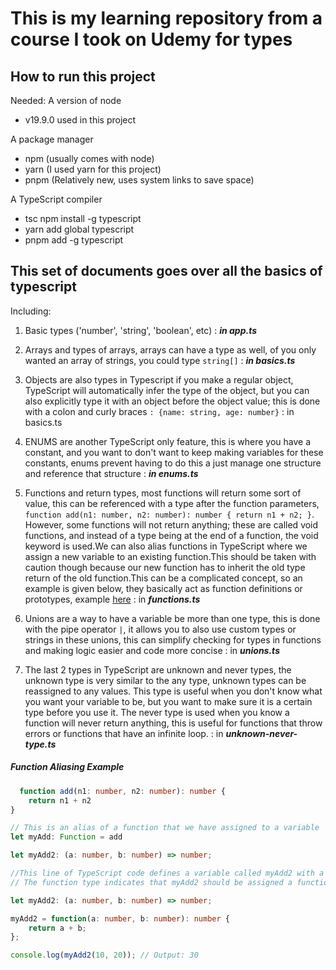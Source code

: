 # This is my learning repository from a course I took on Udemy for types

## How to run this project
Needed:
A version of node
-   v19.9.0 used in this project

A package manager
-   npm (usually comes with node)
-   yarn (I used yarn for this project)
-   pnpm (Relatively new, uses system links to save space)

A TypeScript compiler
-   tsc npm install -g typescript
-   yarn add global typescript
-   pnpm add -g typescript

## This set of documents goes over all the basics of typescript
Including:
1. Basic types ('number', 'string', 'boolean', etc) : **_in app.ts_**
2. Arrays and types of arrays, arrays can have a type as well, of you only wanted
   an array of strings, you could type `string[]` : **_in basics.ts_**
3. Objects are also types in Typescript if you make a regular object, TypeScript will
   automatically infer the type of the object, but you can also explicitly type it with
   an object before the object value; this is done with a colon and curly braces
   `: {name: string, age: number}` : in basics.ts
4. ENUMS are another TypeScript only feature, this is where you have a constant, and
   you want to don't want to keep making variables for these constants, enums prevent
   having to do this a just manage one structure and reference that structure : **_in enums.ts_**
5. Functions and return types, most functions will return some sort of value, this can
   be referenced with a type after the function parameters,
   `function add(n1: number, n2: number): number { return n1 + n2; }`.
   However, some functions will not return anything; these are called void functions, and instead
   of a type being at the end of a function, the void keyword is used.We can also
   alias functions in TypeScript where we assign a new variable to an existing function.This
   should be taken with caution though because our new function has to inherit the old type return of
   the old function.This can be a complicated concept, so an example is given below, they
   basically act as function definitions or prototypes, example [here](#function-aliasing-example) : in **_functions.ts_**

6. Unions are a way to have a variable be more than one type, this is done with the pipe
   operator `|`, it allows you to also use custom types or strings in these unions, this can simplify
   checking for types in functions and making logic easier and code more concise : in **_unions.ts_**

7. The last 2 types in TypeScript are unknown and never types, the unknown type is very similar to the 
   any type, unknown types can be reassigned to any values. This type is useful when you don't know what
   you want your variable to be, but you want to make sure it is a certain type before you use it. The never
   type is used when you know a function will never return anything, this is useful for functions that throw
    errors or functions that have an infinite loop. : in **_unknown-never-type.ts_**

##### Function Aliasing Example
```typescript
  function add(n1: number, n2: number): number {
    return n1 + n2
}

// This is an alias of a function that we have assigned to a variable
let myAdd: Function = add

let myAdd2: (a: number, b: number) => number;

//This line of TypeScript code defines a variable called myAdd2 with a specific function type. 
// The function type indicates that myAdd2 should be assigned a function that takes two parameters, both of type number, and returns a value of type number.

let myAdd2: (a: number, b: number) => number;

myAdd2 = function(a: number, b: number): number {
    return a + b;
};

console.log(myAdd2(10, 20)); // Output: 30

```
